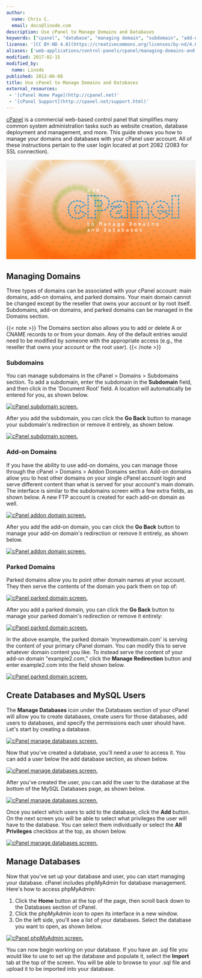 ```yaml
---
author:
  name: Chris C.
  email: docs@linode.com
description: Use cPanel to Manage Domains and Databases
keywords: ["cpanel", "database", "managing domain", "subdomain", "add-on domain", "parked domain", "phpmyadmin", "mysql", "create database", "manage database"]
license: '[CC BY-ND 4.0](https://creativecommons.org/licenses/by-nd/4.0)'
aliases: ['web-applications/control-panels/cpanel/managing-domains-and-databases/','websites/cms/managing-domains-and-databases/']
modified: 2017-02-15
modified_by:
  name: Linode
published: 2012-06-08
title: Use cPanel to Manage Domains and Databases
external_resources:
 - '[cPanel Home Page](http://cpanel.net)'
 - '[cPanel Support](http://cpanel.net/support.html)'
---
```


[cPanel](http://cpanel.net) is a commercial web-based control panel that simplifies many common system administration tasks such as website creation, database deployment and management, and more. This guide shows you how to manage your domains and databases with your cPanel user account. All of these instructions pertain to the user login located at port 2082 (2083 for SSL connection).

![Use cPanel to Manage Domains and Databases](use-cpanel-to-manage-domains-and-databases.png "Use cPanel to Manage Domains and Databases")

## Managing Domains

Three types of domains can be associated with your cPanel account: main domains, add-on domains, and parked domains. Your main domain cannot be changed except by the reseller that owns your account or by root itself. Subdomains, add-on domains, and parked domains can be managed in the Domains section.

 {{< note >}}
The Domains section also allows you to add or delete A or CNAME records to or from your domain. Any of the default entries would need to be modified by someone with the appropriate access (e.g., the reseller that owns your account or the root user).
{{< /note >}}

### Subdomains

You can manage subdomains in the cPanel \> Domains \> Subdomains section. To add a subdomain, enter the subdomain in the **Subdomain** field, and then click in the 'Document Root' field. A location will automatically be entered for you, as shown below.

[![cPanel subdomain screen.](/docs/assets/874-SubAdd.png)](/docs/assets/874-SubAdd.png)

After you add the subdomain, you can click the **Go Back** button to manage your subdomain's redirection or remove it entirely, as shown below.

[![cPanel subdomain screen.](/docs/assets/875-SubMod.png)](/docs/assets/875-SubMod.png)

### Add-on Domains

If you have the ability to use add-on domains, you can manage those through the cPanel \> Domains \> Addon Domains section. Add-on domains allow you to host other domains on your single cPanel account login and serve different content than what is served for your account's main domain. The interface is similar to the subdomains screen with a few extra fields, as shown below. A new FTP account is created for each add-on domain as well.

[![cPanel addon domain screen.](/docs/assets/876-AddAdd.png)](/docs/assets/876-AddAdd.png)

After you add the add-on domain, you can click the **Go Back** button to manage your add-on domain's redirection or remove it entirely, as shown below.

[![cPanel addon domain screen.](/docs/assets/877-AddMod.png)](/docs/assets/877-AddMod.png)

### Parked Domains

Parked domains allow you to point other domain names at your account. They then serve the contents of the domain you park them on top of:

[![cPanel parked domain screen.](/docs/assets/878-AddParked.png)](/docs/assets/878-AddParked.png)

After you add a parked domain, you can click the **Go Back** button to manage your parked domain's redirection or remove it entirely:

[![cPanel parked domain screen.](/docs/assets/879-ParkMod.png)](/docs/assets/879-ParkMod.png)

In the above example, the parked domain 'mynewdomain.com' is serving the content of your primary cPanel domain. You can modify this to serve whatever domain content you like. To instead serve the content of your add-on domain "example2.com," click the **Manage Redirection** button and enter example2.com into the field shown below.

[![cPanel parked domain screen.](/docs/assets/880-ParkOther.png)](/docs/assets/880-ParkOther.png)

## Create Databases and MySQL Users

The **Manage Databases** icon under the Databases section of your cPanel will allow you to create databases, create users for those databases, add users to databases, and specify the permissions each user should have. Let's start by creating a database.

[![cPanel manage databases screen.](/docs/assets/883-AddDB.png)](/docs/assets/883-AddDB.png)

Now that you've created a database, you'll need a user to access it. You can add a user below the add database section, as shown below.

[![cPanel manage databases screen.](/docs/assets/882-AddUser.png)](/docs/assets/882-AddUser.png)

After you've created the user, you can add the user to the database at the bottom of the MySQL Databases page, as shown below.

[![cPanel manage databases screen.](/docs/assets/884-User2DB.png)](/docs/assets/884-User2DB.png)

Once you select which users to add to the database, click the **Add** button. On the next screen you will be able to select what privileges the user will have to the database. You can select them individually or select the **All Privileges** checkbox at the top, as shown below.

[![cPanel manage databases screen.](/docs/assets/881-DBPrivs.png)](/docs/assets/881-DBPrivs.png)

## Manage Databases

Now that you've set up your database and user, you can start managing your database. cPanel includes phpMyAdmin for database management. Here's how to access phpMyAdmin:

1.  Click the **Home** button at the top of the page, then scroll back down to the Databases section of cPanel.
2.  Click the phpMyAdmin icon to open its interface in a new window.
3.  On the left side, you'll see a list of your databases. Select the database you want to open, as shown below.

[![cPanel phpMyAdmin screen.](/docs/assets/885-phpmaside.png)](/docs/assets/885-phpmaside.png)

You can now begin working on your database. If you have an .sql file you would like to use to set up the database and populate it, select the **Import** tab at the top of the screen. You will be able to browse to your .sql file and upload it to be imported into your database.
